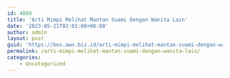 ```yaml
---
id: 4869
title: 'Arti Mimpi Melihat Mantan Suami Dengan Wanita Lain'
date: '2023-05-21T02:01:00+00:00'
author: admin
layout: post
guid: 'https://bos.awn.biz.id/arti-mimpi-melihat-mantan-suami-dengan-wanita-lain/'
permalink: /arti-mimpi-melihat-mantan-suami-dengan-wanita-lain/
categories:
    - Uncategorized
---
```


